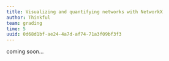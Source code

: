 ```yaml
---
title: Visualizing and quantifying networks with NetworkX
author: Thinkful
team: grading
time: 5
uuid: 0d68d1bf-ae24-4a7d-af74-71a3f09bf3f3
---
```


coming soon...
